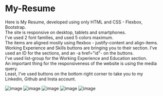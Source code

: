 # My-Resume

Here is My Resume, developed using only HTML and CSS - Flexbox, Bootstrap.  
The site is responsive on desktop, tablets and smartphones.  
I've used 2 font families, and used 5 colors maximum.  
The items are aligned mostly using flexbox - justify-content and align-items.  
Working Experience and Skills buttons are bringing you to their section. I've used an ID for the sections, and an -a href="id"- on the buttons.  
I've used list-group for the Working Experience and Education section.  
An important thing for the responsiveness of the website is using the media query.  
Least, I've used buttons on the bottom right corner to take you to my Linkedin, Github and Insta account.  

![image](https://github.com/florinindreiu/My-Resume/assets/42060715/2ec38c9f-24ac-4152-96ef-031d7de107fb)
![image](https://github.com/florinindreiu/My-Resume/assets/42060715/c79bac3d-2ce3-4eab-961c-81b02019ec8d)
![image](https://github.com/florinindreiu/My-Resume/assets/42060715/44e682a1-53f7-41bc-850b-763a7e7ddf24)
![image](https://github.com/florinindreiu/My-Resume/assets/42060715/e246473f-f43a-499a-8c5a-4d38ede8bbaf)
![image](https://github.com/florinindreiu/My-Resume/assets/42060715/cb2e80a4-e267-42c4-a42c-5f5e0249e85a)

